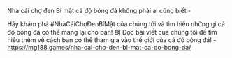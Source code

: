 Nhà cái chợ đen Bí mật cá độ bóng đá không phải ai cũng biết - 

Hãy khám phá #NhàCáiChợĐenBíMật của chúng tôi và tìm hiểu những gì cá độ bóng đá có thể mang lại cho bạn! 朗 Đọc bài viết của chúng tôi để tìm hiểu thêm về cách bạn có thể tham gia vào thế giới của cá độ bóng đá! - https://mg188.games/nha-cai-cho-den-bi-mat-ca-do-bong-da/
